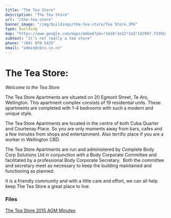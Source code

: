 ```yaml
---
title: "The Tea Store"
description: "The Tea Store"
url: "/the-tea-store"
banner_image: "/img/buildings/the-tea-store/Tea Store.JPG"
type: building
map: "https://www.google.com/maps/embed?pb=!1m18!1m12!1m3!1d2997.7339249995307!2d174.7752879515164!3d-41.29289494863465!2m3!1f0!2f0!3f0!3m2!1i1024!2i768!4f13.1!3m3!1m2!1s0x6d38afd75f165805%3A0xdb0032daf7765f7c!2s20+Egmont+St%2C+Te+Aro%2C+Wellington+6011!5e0!3m2!1sen!2snz!4v1460754198934"
subtext: "It's not really a tea store"
phone: "(04) 970 5435"
email: "admin@cbcs.co.nz"
---
```

# The Tea Store:

*Welcome to the Tea Store*

The Tea Store Apartments are situated on 20 Egmont Street, Te Aro, Wellington. This apartment complex consists of 19 residential units. These apartments are completed with 1-4 bedrooms with such a modern and unique style.

The Tea Store Apartments are located in the centre of both Cuba Quarter and Courtenay Place. So you are only moments away from bars, cafes and a few minutes from shops and entertainment. Also terrific place if you are a worker in Wellington CBD. 

The Tea Store Apartments are run and administered by Complete Body Corp Solutions Ltd in conjunction with a Body Corporate Committee and facilitated by a professional Body Corporate Secretary.  Both the committee and secretary meet as necessary to keep the building maintained and functioning as planned.

It is a friendly community and with a little care and effort, we can all help keep The Tea Store a great place to live.





### Files

<a href="/files/The Tea Store 2015 AGM Minutes.pdf" target="_blank"><i class="fa fa-file-pdf-o"></i> The Tea Store 2015 AGM Minutes</a>
